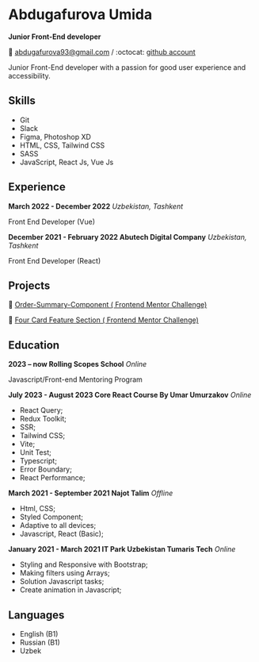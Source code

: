 
# Abdugafurova Umida

**Junior Front-End developer**

📩 <abdugafurova93@gmail.com> / :octocat: [github account](https://github.com/AbdugafurovaUmida)

Junior Front-End developer with a passion for good user experience and accessibility.


## Skills
-  Git
-  Slack
-  Figma, Photoshop XD
-  HTML, CSS, Tailwind CSS
-  SASS
-  JavaScript, React Js, Vue Js

## Experience

**March 2022 - December 2022** *Uzbekistan, Tashkent*

Front End Developer (Vue)

**December 2021 - February 2022 Abutech Digital Company** *Uzbekistan, Tashkent*

Front End Developer (React)

## Projects

🔗 [Order-Summary-Component  ( Frontend Mentor Challenge)](https://effervescent-cendol-8d959c.netlify.app/)

🔗 [Four Card Feature Section  ( Frontend Mentor Challenge)](https://stalwart-naiad-b1524f.netlify.app/)

## Education

**2023 – now Rolling Scopes School** *Online*

Javascript/Front-end Mentoring Program

**July 2023 - August 2023 Core React Course By Umar Umurzakov** *Online* 

- React Query;
- Redux Toolkit;
- SSR;
- Tailwind CSS;
- Vite;
- Unit Test;
- Typescript;
- Error Boundary;
- React Performance;

**March 2021 - September 2021 Najot Talim** *Offline*

- Html, CSS;
- Styled Component;
- Adaptive to all devices;
- Javascript, React (Basic);

**January 2021 - March 2021 IT Park Uzbekistan Tumaris Tech** *Online*

- Styling and Responsive with Bootstrap;
- Making filters using Arrays;
- Solution Javascript tasks;
- Create animation in Javascript;

## Languages

- English (B1)
- Russian (B1)
- Uzbek

